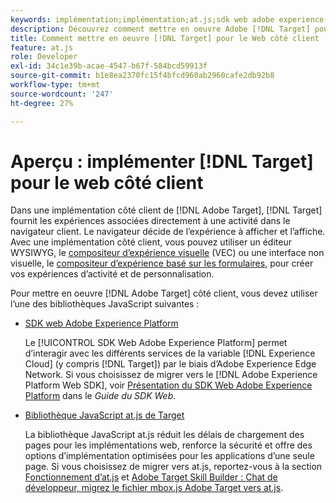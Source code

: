 ```yaml
---
keywords: implémentation;implémentation;at.js;sdk web adobe experience platform;sdk web aep
description: Découvrez comment mettre en oeuvre Adobe [!DNL Target] pour le Web côté client à l’aide du SDK Web Adobe Experience Platform (SDK Web AEP) ou de la variable [!DNL Target] Bibliothèque JavaScript at.js.
title: Comment mettre en oeuvre [!DNL Target] pour le Web côté client
feature: at.js
role: Developer
exl-id: 34c1e39b-acae-4547-b67f-584bcd59913f
source-git-commit: b1e8ea2370fc15f4bfcd960ab2960cafe2db92b8
workflow-type: tm+mt
source-wordcount: '247'
ht-degree: 27%

---
```


# Aperçu : implémenter [!DNL Target] pour le web côté client

Dans une implémentation côté client de [!DNL Adobe Target], [!DNL Target] fournit les expériences associées directement à une activité dans le navigateur client. Le navigateur décide de l’expérience à afficher et l’affiche. Avec une implémentation côté client, vous pouvez utiliser un éditeur WYSIWYG, le [compositeur d’expérience visuelle](/help/main/c-experiences/c-visual-experience-composer/visual-experience-composer.md) (VEC) ou une interface non visuelle, le [compositeur d’expérience basé sur les formulaires](/help/main/c-experiences/form-experience-composer.md), pour créer vos expériences d’activité et de personnalisation.

Pour mettre en oeuvre [!DNL Adobe Target] côté client, vous devez utiliser l’une des bibliothèques JavaScript suivantes :

* [SDK web Adobe Experience Platform](https://developer.adobe.com/target/implement/client-side/aep-web-sdk/)

   Le [!UICONTROL SDK Web Adobe Experience Platform] permet d’interagir avec les différents services de la variable [!DNL Experience Cloud] (y compris [!DNL Target]) par le biais d’Adobe Experience Edge Network. Si vous choisissez de migrer vers le [!DNL Adobe Experience Platform Web SDK], voir [Présentation du SDK Web Adobe Experience Platform](https://developer.adobe.com/target/implement/client-side/aep-web-sdk/) dans le *Guide du SDK Web*.

* [Bibliothèque JavaScript at.js de Target](https://developer.adobe.com/target/implement/client-side/atjs/how-atjs-works/how-atjs-works/)

   La bibliothèque JavaScript at.js réduit les délais de chargement des pages pour les implémentations web, renforce la sécurité et offre des options d’implémentation optimisées pour les applications d’une seule page. Si vous choisissez de migrer vers at.js, reportez-vous à la section [Fonctionnement d’at.js](https://developer.adobe.com/target/implement/client-side/atjs/how-atjs-works/how-atjs-works/) et [Adobe Target Skill Builder : Chat de développeur, migrez le fichier mbox.js Adobe Target vers at.js](https://seminars.adobeconnect.com/ptdo6mfo6qn6/?proto=true).



